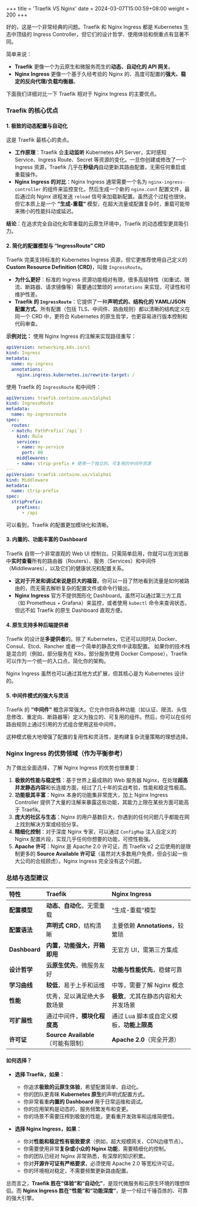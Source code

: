 +++
title = 'Traefik VS Nginx'
date = 2024-03-07T15:00:59+08:00
weight = 200
+++

好的，这是一个非常经典的问题。Traefik 和 Nginx Ingress 都是 Kubernetes 生态中顶级的 Ingress Controller，但它们的设计哲学、使用体验和侧重点有显著不同。

简单来说：
*   **Traefik** 更像一个为云原生和微服务而生的**动态、自动化的 API 网关**。
*   **Nginx Ingress** 更像一个基于久经考验的 Nginx 的、高度可配置的**强大、稳定的反向代理/负载均衡器**。

下面我们详细对比一下 Traefik 相对于 Nginx Ingress 的主要优点。

### Traefik 的核心优点

#### 1. 极致的动态配置与自动化
这是 Traefik 最核心的卖点。

*   **工作原理**：Traefik 会**主动监听** Kubernetes API Server，实时感知 Service、Ingress Route、Secret 等资源的变化。一旦你创建或修改了一个 Ingress 资源，Traefik 几乎在**秒级内**自动更新其路由配置，无需任何重启或重载操作。
*   **Nginx Ingress 的对比**：Nginx Ingress 通常需要一个名为 `nginx-ingress-controller` 的组件来监控变化，然后生成一个新的 `nginx.conf` 配置文件，最后通过向 Nginx 进程发送 `reload` 信号来加载新配置。虽然这个过程也很快，但它本质上是一个 **“生成-重载”** 模型，在超大流量或配置复杂时，重载可能带来微小的性能抖动或延迟。

**结论**：在追求完全自动化和零重载的云原生环境中，Traefik 的动态模型更具吸引力。

#### 2. 简化的配置模型与 “IngressRoute” CRD
Traefik 完美支持标准的 Kubernetes Ingress 资源，但它更推荐使用自己定义的 **Custom Resource Definition (CRD)**，叫做 `IngressRoute`。

*   **为什么更好**：标准的 Ingress 资源功能相对有限，很多高级特性（如重试、限流、断路器、请求镜像等）需要通过繁琐的 `annotations` 来实现，可读性和可维护性差。
*   **Traefik 的 `IngressRoute`**：它提供了一种**声明式的、结构化的 YAML/JSON 配置方式**。所有配置（包括 TLS、中间件、路由规则）都以清晰的结构定义在同一个 CRD 中，更符合 Kubernetes 的原生哲学，也更容易进行版本控制和代码审查。

**示例对比：**
使用 Nginx Ingress 的注解来实现路径重写：
```yaml
apiVersion: networking.k8s.io/v1
kind: Ingress
metadata:
  name: my-ingress
  annotations:
    nginx.ingress.kubernetes.io/rewrite-target: /
```
使用 Traefik 的 `IngressRoute` 和中间件：
```yaml
apiVersion: traefik.containo.us/v1alpha1
kind: IngressRoute
metadata:
  name: my-ingressroute
spec:
  routes:
  - match: PathPrefix(`/api`)
    kind: Rule
    services:
    - name: my-service
      port: 80
    middlewares:
    - name: strip-prefix # 使用一个独立的、可复用的中间件资源
---
apiVersion: traefik.containo.us/v1alpha1
kind: Middleware
metadata:
  name: strip-prefix
spec:
  stripPrefix:
    prefixes:
      - /api
```
可以看到，Traefik 的配置更加模块化和清晰。

#### 3. 内置的、功能丰富的 Dashboard
Traefik 自带一个非常直观的 Web UI 控制台。只需简单启用，你就可以在浏览器中**实时查看**所有的路由器（Routers）、服务（Services）和中间件（Middlewares），以及它们的健康状况和配置关系。

*   **这对于开发和调试来说是巨大的福音**。你可以一目了然地看到流量是如何被路由的，而无需去解析复杂的配置文件或命令行输出。
*   **Nginx Ingress** 官方不提供图形化 Dashboard。虽然可以通过第三方工具（如 Prometheus + Grafana）来监控，或者使用 `kubectl` 命令来查询状态，但远不如 Traefik 的原生 Dashboard 直观方便。

#### 4. 原生支持多种后端提供者
Traefik 的设计是**多提供者**的。除了 Kubernetes，它还可以同时从 Docker、Consul、Etcd、Rancher 或者一个简单的静态文件中读取配置。
如果你的技术栈是混合的（例如，部分服务在 K8s，部分服务使用 Docker Compose），Traefik 可以作为一个统一的入口点，简化你的架构。

Nginx Ingress 虽然也可以通过其他方式扩展，但其核心是为 Kubernetes 设计的。

#### 5. 中间件模式的强大与灵活
Traefik 的 **“中间件”** 概念非常强大。它允许你将各种功能（如认证、限流、头信息修改、重定向、断路器等）定义为独立的、可复用的组件。然后，你可以在任何路由规则上通过引用的方式组合使用这些中间件。

这种模式极大地增强了配置的复用性和灵活性，是构建复杂流量策略的理想选择。

### Nginx Ingress 的优势领域（作为平衡参考）

为了做出全面选择，了解 Nginx Ingress 的优势也很重要：

1.  **极致的性能与稳定性**：基于世界上最成熟的 Web 服务器 Nginx，在处理**超高并发静态内容**和长连接方面，经过了几十年的实战考验，性能和稳定性极高。
2.  **功能极其丰富**：Nginx 本身的功能集非常庞大，加上 Nginx Ingress Controller 提供了大量的注解来暴露这些功能，其能力上限在某些方面可能高于 Traefik。
3.  **庞大的社区与生态**：Nginx 的用户基数巨大，你遇到的任何问题几乎都能在网上找到解决方案或经验分享。
4.  **精细化控制**：对于深度 Nginx 专家，可以通过 `ConfigMap` 注入自定义的 Nginx 配置片段，实现几乎任何你想要的功能，可控性极强。
5.  **Apache 许可**：Nginx 是 Apache 2.0 许可证，而 Traefik v2 之后使用的是限制更多的 **Source Available 许可证**（虽然对大多数用户免费，但会引起一些大公司的合规顾虑）。Nginx Ingress 完全没有这个问题。

### 总结与选型建议

| 特性 | Traefik | Nginx Ingress |
| :--- | :--- | :--- |
| **配置模型** | **动态、自动化**，无需重载 | “生成-重载”模型 |
| **配置语法** | **声明式 CRD**，结构清晰 | 主要依赖 **Annotations**，较繁琐 |
| **Dashboard** | **内置，功能强大，开箱即用** | 无官方 UI，需第三方集成 |
| **设计哲学** | **云原生优先**，微服务友好 | **功能与性能优先**，稳健可靠 |
| **学习曲线** | **较低**，易于上手和运维 | 中等，需要了解 Nginx 概念 |
| **性能** | 优秀，足以满足绝大多数场景 | **极致**，尤其在静态内容和大并发场景 |
| **可扩展性** | 通过中间件，**模块化程度高** | 通过 Lua 脚本或自定义模板，**功能上限高** |
| **许可证** | **Source Available**（可能有限制） | **Apache 2.0**（完全开源） |

#### 如何选择？

*   **选择 Traefik，如果：**
    *   你追求**极致的云原生体验**，希望配置简单、自动化。
    *   你的团队更青睐 **Kubernetes 原生**的声明式配置方式。
    *   你非常看重**内置的 Dashboard** 用于日常运维和调试。
    *   你的应用架构是动态的，服务频繁发布和变更。
    *   你的场景不需要压榨到极致的性能，更看重开发效率和运维简便性。

*   **选择 Nginx Ingress，如果：**
    *   你对**性能和稳定性有极致要求**（例如，超大规模网关、CDN边缘节点）。
    *   你需要使用非常**复杂或小众的 Nginx 功能**，需要精细化的控制。
    *   你的团队已经对 Nginx 非常熟悉，有深厚的知识积累。
    *   你对**开源许可证有严格要求**，必须使用 Apache 2.0 等宽松许可证。
    *   你的环境相对稳定，不需要频繁更新路由配置。

总而言之，**Traefik 胜在“体验”和“自动化”**，是现代微服务和云原生环境的理想伴侣。而 **Nginx Ingress 胜在“性能”和“功能深度”**，是一个经过千锤百炼的、可靠的强大引擎。